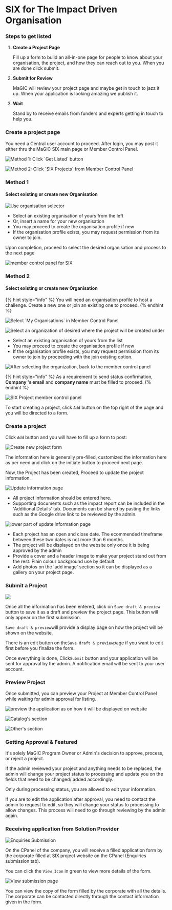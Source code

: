 # SIX for The Impact Driven Organisation

### Steps to get listed

1. **Create a Project Page**

   Fill up a form to build an all-in-one page for people to know about your organisation, the project, and how they can reach out to you. When you are done click submit.

2. **Submit for Review**

   MaGIC will review your project page and maybe get in touch to jazz it up. When your application is looking amazing we publish it.

3. **Wait** 

   Stand by to receive emails from funders and experts getting in touch to help you. 

### Create a project page

You need a Central user account to proceed. After login, you may post it either thru the MaGIC SIX main page or Member Control Panel.

![Method 1: Click \`Get Listed\` button](../../.gitbook/assets/screenshot-2021-06-09-at-2.56.18-pm.png)

![Method 2: Click \`SIX Projects\` from Member Control Panel](../../.gitbook/assets/screenshot-2021-06-09-at-3.09.17-pm.png)

### Method 1

#### Select existing or create new Organisation

![Use organisation selector](../../.gitbook/assets/screenshot-2021-06-10-at-11.14.18-am.png)

* Select an existing organisation of yours from the left
* Or, insert a name for your new organisation
* You may proceed to create the organisation profile if new
* If the organisation profile exists, you may request permission from its owner to join.

Upon completion, proceed to select the desired organisation and process to the next page 

![member control panel for SIX](../../.gitbook/assets/screenshot-2021-06-10-at-11.12.24-am.png)

### Method 2

#### Select existing or create new Organisation

{% hint style="info" %}
You will need an organisation profile to host a challenge. Create a new one or join an existing one to proceed.
{% endhint %}

![Select \`My Organisations\` in Member Control Panel](../../.gitbook/assets/screenshot-2021-06-10-at-11.20.01-am.png)

![Select an organization of desired where the project will be created under](../../.gitbook/assets/screenshot-2021-06-10-at-11.19.32-am.png)

* Select an existing organisation of yours from the list
* You may proceed to create the organisation profile if new
* If the organisation profile exists, you may request permission from its owner to join by proceeding with the join existing option.

![After selecting the organization, back to the member control panel](../../.gitbook/assets/screenshot-2021-06-10-at-11.39.14-am.png)

{% hint style="info" %}
As a requirement to send status confirmation, **Company 's email** and **company name** must be filled to proceed.
{% endhint %}



![SIX Project member control panel](../../.gitbook/assets/screenshot-2021-06-10-at-11.42.36-am.png)

To start creating a project, click `Add` button on the top right of the page and you will be directed to a form. 

### Create a project

Click `Add` button and you will have to fill up a form to post:

![Create new project form](../../.gitbook/assets/screenshot-2021-07-06-at-9.32.49-am.png)

The information here is generally pre-filled, customized the information here as per need and click on the initiate button to proceed next page. 

Now, the Project has been created, Proceed to update the project information.

![Update information page](../../.gitbook/assets/screenshot-2021-07-06-at-9.32.16-am.png)

* All project information should be entered here.
* Supporting documents such as the impact report can be included in the 'Additional Details'  tab. Documents can be shared by pasting the links such as the Google drive link to be reviewed by the admin.



![lower part of update information page](../../.gitbook/assets/screenshot-2021-07-06-at-9.32.26-am%20%281%29.png)

* Each project has an open and close date. The ecommended timeframe between these two dates is not more than 6 months. 
* The project will be displayed on the website only once it is being approved by the admin
* Provide a cover and a header image to make your project stand out from the rest. Plain colour background use by default.
* Add photos on the 'add image' section so it can be displayed as a gallery on your project page.

### Submit a Project

![](../../.gitbook/assets/screenshot-2021-07-06-at-9.32.26-am.png)



Once all the information has been entered,  click on `Save draft & preview` button to save it as a draft and preview the project page. This button will only appear on the first submission.

`Save draft & preview`will provide a display page on how the project will be shown on the website. 

There is an edit button on the`Save draft & preview`page if you want to edit first before you finalize the form.

Once everything is done,  Click`Submit` button and your application will be sent for approval by the admin. A notification email will be sent to your user account.

### Preview Project

Once submitted, you can preview your Project at Member Control Panel while waiting for admin approval for listing.

![preview the application as on how it will be displayed on website](../../.gitbook/assets/screenshot-2021-09-20-at-2.56.42-pm.png)

![Catalog&apos;s section](../../.gitbook/assets/screenshot-2021-09-20-at-2.58.24-pm.png)

![Other&apos;s section](../../.gitbook/assets/screenshot-2021-09-20-at-2.58.16-pm.png)

### Getting Approval & Featured

It's solely MaGIC Program Owner or Admin's decision to approve, process, or reject a project. 

If the admin reviewed your project and anything needs to be replaced, the admin will change your project status to processing and update you on the fields that need to be changed/ added accordingly.

Only during processing status, you are allowed to edit your information. 

If you are to edit the application after approval, you need to contact the admin to request to edit, so they will change your status to processing to allow changes. This process will need to go through reviewing by the admin again. 

### Receiving application from Solution Provider

![Enquiries Submission](../../.gitbook/assets/screenshot-2021-09-20-at-3.00.34-pm.png)

On the CPanel of the company, you will receive a filled application form by the corporate filled at SIX project website on the CPanel \(Enquiries submission tab\). 

You can click the `View Icon` in green to view more details of the form. 

![View submission page](../../.gitbook/assets/screenshot-2021-09-20-at-3.02.11-pm.png)

You can view the copy of the form filled by the corporate with all the details. The corporate can be contacted directly through the contact information given in the form. 



